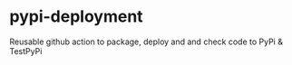 # pypi-deployment
Reusable github action to package, deploy and and check code to PyPi &amp; TestPyPi
